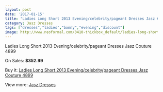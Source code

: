 ```yaml
---
layout: post
date: '2017-01-15'
title: "Ladies Long Short 2013 Evening/celebrity/pageant Dresses Jasz Couture 4899"
category: Jasz Dresses
tags: ["dresses","ladies","bonny","evening","discount"]
image: http://www.neoformal.com/3410-thickbox_default/ladies-long-short-2013-evening-celebrity-pageant-dresses-jasz-couture-4899.jpg
---
```

Ladies Long Short 2013 Evening/celebrity/pageant Dresses Jasz Couture 4899

On Sales: **$352.99**
<a href="https://www.neoformal.com/en/jasz-dresses/1273-ladies-long-short-2013-evening-celebrity-pageant-dresses-jasz-couture-4899.html"><amp-img layout="responsive" width="600" height="600" src="//www.neoformal.com/3410-thickbox_default/ladies-long-short-2013-evening-celebrity-pageant-dresses-jasz-couture-4899.jpg" alt="Ladies Long Short 2013 Evening/celebrity/pageant Dresses Jasz Couture 4899 0" /></a>
<a href="https://www.neoformal.com/en/jasz-dresses/1273-ladies-long-short-2013-evening-celebrity-pageant-dresses-jasz-couture-4899.html"><amp-img layout="responsive" width="600" height="600" src="//www.neoformal.com/3412-thickbox_default/ladies-long-short-2013-evening-celebrity-pageant-dresses-jasz-couture-4899.jpg" alt="Ladies Long Short 2013 Evening/celebrity/pageant Dresses Jasz Couture 4899 1" /></a>
<a href="https://www.neoformal.com/en/jasz-dresses/1273-ladies-long-short-2013-evening-celebrity-pageant-dresses-jasz-couture-4899.html"><amp-img layout="responsive" width="600" height="600" src="//www.neoformal.com/3411-thickbox_default/ladies-long-short-2013-evening-celebrity-pageant-dresses-jasz-couture-4899.jpg" alt="Ladies Long Short 2013 Evening/celebrity/pageant Dresses Jasz Couture 4899 2" /></a>

Buy it: [Ladies Long Short 2013 Evening/celebrity/pageant Dresses Jasz Couture 4899](https://www.neoformal.com/en/jasz-dresses/1273-ladies-long-short-2013-evening-celebrity-pageant-dresses-jasz-couture-4899.html "Ladies Long Short 2013 Evening/celebrity/pageant Dresses Jasz Couture 4899")

View more: [Jasz Dresses](https://www.neoformal.com/en/13-jasz-dresses "Jasz Dresses")